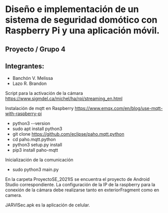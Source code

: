 # Diseño e implementación de un sistema de seguridad domótico con Raspberry Pi y una aplicación móvil.
## Proyecto / Grupo 4
## Integrantes:
* Banchón V. Melissa
* Lazo R. Brandon 

Script para la activación de la cámara https://www.sigmdel.ca/michel/ha/rpi/streaming_en.html

Instalación de mqtt en Raspberry https://www.emqx.com/en/blog/use-mqtt-with-raspberry-pi
 - python3 --version
 - sudo apt install python3
 - git clone https://github.com/eclipse/paho.mqtt.python 
 - cd paho.mqtt.python 
 - python3 setup.py install
 - pip3 install paho-mqtt

Inicialización de la comunicación 
 - sudo python3 main.py

En la carpeta ProyectoSE_2021IS se encuentra el proyecto de Android Studio correspondiente. La configuración de la IP de la raspberry para la conexión de la cámara debe realizarse tanto en exteriorFragment como en camera. 

JARVISec.apk es la aplicación de celular. 
